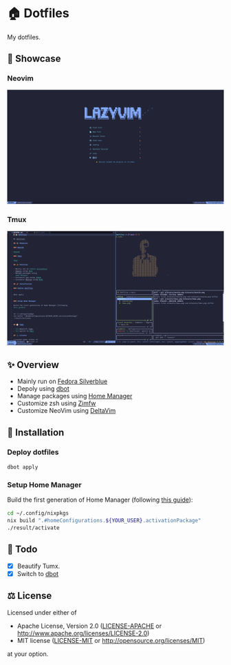 # 🏠 Dotfiles

My dotfiles.

## 📸 Showcase

### Neovim

![neovim](assets/neovim.png)

### Tmux

![tmux](assets/tmux.png)

## ✨ Overview

- Mainly run on [Fedora Silverblue](https://silverblue.fedoraproject.org/)
- Depoly using [dbot](https://github.com/loichyan/dbot)
- Manage packages using
  [Home Manager](https://github.com/nix-community/home-manager)
- Customize zsh using [Zimfw](https://zimfw.sh/)
- Customize NeoVim using [DeltaVim](https://github.com/loichyan/DeltaVim)

## 🚀 Installation

### Deploy dotfiles

```sh
dbot apply
```

### Setup Home Manager

Build the first generation of Home Manager (following
[this guide](https://rycee.gitlab.io/home-manager/index.html#ch-nix-flakes)):

```sh
cd ~/.config/nixpkgs
nix build ".#homeConfigurations.${YOUR_USER}.activationPackage"
./result/activate
```

## 📝 Todo

- [x] Beautify Tumx.
- [x] Switch to [dbot](https://github.com/loichyan/dbot)

## ⚖️ License

Licensed under either of

- Apache License, Version 2.0 ([LICENSE-APACHE](LICENSE-APACHE) or
  <http://www.apache.org/licenses/LICENSE-2.0>)
- MIT license ([LICENSE-MIT](LICENSE-MIT) or
  <http://opensource.org/licenses/MIT>)

at your option.
